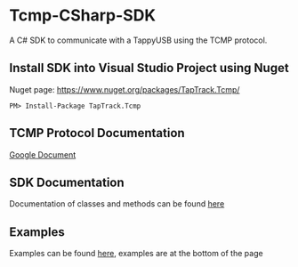 # Tcmp-CSharp-SDK
A C# SDK to communicate with a TappyUSB using the TCMP protocol.

## Install SDK into Visual Studio Project using Nuget

Nuget page: https://www.nuget.org/packages/TapTrack.Tcmp/

`PM> Install-Package TapTrack.Tcmp`

## TCMP Protocol Documentation

[Google Document](https://docs.google.com/document/d/1MjHizibAd6Z1PGZAWnbStXnCBVggptx3TIh2HRqEluk/edit)

## SDK Documentation

Documentation of classes and methods can be found [here](https://taptrack.github.io/Tcmp-CSharp-SDK/)

## Examples

Examples can be found [here](https://taptrack.github.io/Tcmp-CSharp-SDK/html/4942dd89-0f4d-c5b4-52a7-2885022aeb6a.htm), examples are at the bottom of the page

